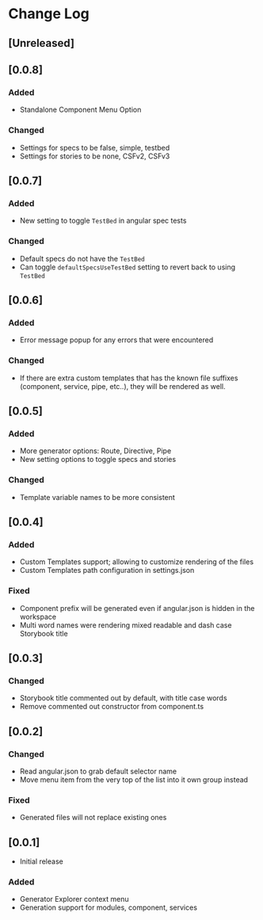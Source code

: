 # Change Log

## [Unreleased]

## [0.0.8]
### Added
- Standalone Component Menu Option
### Changed
- Settings for specs to be false, simple, testbed
- Settings for stories to be none, CSFv2, CSFv3

## [0.0.7]
### Added
- New setting to toggle `TestBed` in angular spec tests
### Changed
- Default specs do not have the `TestBed`
- Can toggle `defaultSpecsUseTestBed` setting to revert back to using `TestBed`


## [0.0.6]
### Added
- Error message popup for any errors that were encountered
### Changed
- If there are extra custom templates that has the known file suffixes (component, service, pipe, etc..), they will be rendered as well.

## [0.0.5]
### Added
- More generator options: Route, Directive, Pipe
- New setting options to toggle specs and stories
### Changed
- Template variable names to be more consistent

## [0.0.4]
### Added
- Custom Templates support; allowing to customize rendering of the files
- Custom Templates path configuration in settings.json

### Fixed
- Component prefix will be generated even if angular.json is hidden in the workspace
- Multi word names were rendering mixed readable and dash case Storybook title

## [0.0.3]
### Changed
- Storybook title commented out by default, with title case words
- Remove commented out constructor from component.ts

## [0.0.2]
### Changed
- Read angular.json to grab default selector name
- Move menu item from the very top of the list into it own group instead
### Fixed
- Generated files will not replace existing ones

## [0.0.1]
- Initial release
### Added
- Generator Explorer context menu
- Generation support for modules, component, services
